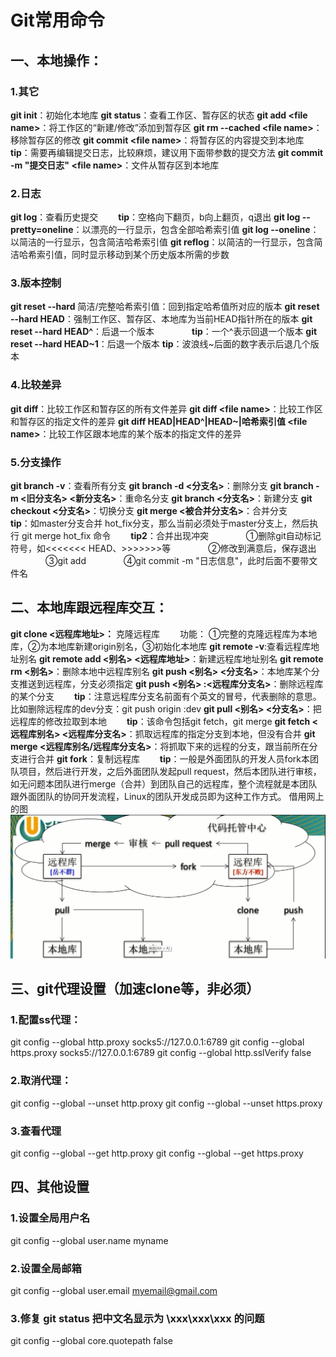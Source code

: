 # Git常用命令 #
## 一、本地操作： ##

### 1.其它 ###
**git init**：初始化本地库
**git status**：查看工作区、暂存区的状态
**git add \<file name>**：将工作区的“新建/修改”添加到暂存区
**git rm --cached \<file name>**：移除暂存区的修改
**git commit \<file name>**：将暂存区的内容提交到本地库
　**tip**：需要再编辑提交日志，比较麻烦，建议用下面带参数的提交方法
**git commit -m "提交日志" \<file name>**：文件从暂存区到本地库
 
### 2.日志 ###
**git log**：查看历史提交
　　**tip**：空格向下翻页，b向上翻页，q退出
**git log --pretty=oneline**：以漂亮的一行显示，包含全部哈希索引值
**git log --oneline**：以简洁的一行显示，包含简洁哈希索引值
**git reflog**：以简洁的一行显示，包含简洁哈希索引值，同时显示移动到某个历史版本所需的步数

### 3.版本控制 ###
**git reset --hard** 简洁/完整哈希索引值：回到指定哈希值所对应的版本
**git reset --hard HEAD**：强制工作区、暂存区、本地库为当前HEAD指针所在的版本
**git reset --hard HEAD^**：后退一个版本　　
　　**tip**：一个^表示回退一个版本
**git reset --hard HEAD~1**：后退一个版本
    **tip**：波浪线~后面的数字表示后退几个版本

### 4.比较差异 ###
**git diff**：比较工作区和暂存区的所有文件差异
**git diff \<file name>**：比较工作区和暂存区的指定文件的差异
**git diff HEAD|HEAD^|HEAD~|哈希索引值 \<file name>**：比较工作区跟本地库的某个版本的指定文件的差异

### 5.分支操作 ###
**git branch -v**：查看所有分支
**git branch -d <分支名>**：删除分支
**git branch -m <旧分支名> <新分支名>**：重命名分支
**git branch <分支名>**：新建分支
**git checkout <分支名>**：切换分支
**git merge <被合并分支名>**：合并分支
　　**tip**：如master分支合并 hot_fix分支，那么当前必须处于master分支上，然后执行 git merge hot_fix 命令
　　**tip2**：合并出现冲突
　　　　①删除git自动标记符号，如<<<<<<< HEAD、>>>>>>>等
　　　　②修改到满意后，保存退出
　　　　③git add <file name>
　　　　④git commit -m "日志信息"，此时后面不要带文件名

## 二、本地库跟远程库交互： ##
**git clone <远程库地址>：** 克隆远程库
　　功能：
①完整的克隆远程库为本地库，②为本地库新建origin别名，③初始化本地库
**git remote -v**:查看远程库地址别名
**git remote add <别名> <远程库地址>**：新建远程库地址别名
**git remote rm <别名>**：删除本地中远程库别名
**git push <别名> <分支名>**：本地库某个分支推送到远程库，分支必须指定
**git push <别名> :<远程库分支名>**：删除远程库的某个分支
　　**tip**：注意远程库分支名前面有个英文的冒号，代表删除的意思。比如删除远程库的dev分支：git push origin :dev
**git pull <别名> <分支名>**：把远程库的修改拉取到本地
　　**tip**：该命令包括git fetch，git merge
**git fetch <远程库别名> <远程库分支名>**：抓取远程库的指定分支到本地，但没有合并
**git merge <远程库别名/远程库分支名>**：将抓取下来的远程的分支，跟当前所在分支进行合并
**git fork**：复制远程库
　　**tip**：一般是外面团队的开发人员fork本团队项目，然后进行开发，之后外面团队发起pull request，然后本团队进行审核，如无问题本团队进行merge（合并）到团队自己的远程库，整个流程就是本团队跟外面团队的协同开发流程，Linux的团队开发成员即为这种工作方式。
借用网上的图
![](/img/mk-2022-09-01-23-45-51.png)
## 三、git代理设置（加速clone等，非必须） ##
### 1.配置ss代理： ###
git config --global http.proxy socks5://127.0.0.1:6789
git config --global https.proxy socks5://127.0.0.1:6789
git config --global http.sslVerify false
### 2.取消代理： ###
git config --global --unset http.proxy 
git config --global --unset https.proxy
### 3.查看代理 ###
git config --global --get http.proxy
git config --global --get https.proxy
## 四、其他设置 ##
### 1.设置全局用户名 ###
git config --global user.name myname
### 2.设置全局邮箱 ###
git config --global user.email myemail@gmail.com
### 3.修复 git status 把中文名显示为 \xxx\xxx\xxx 的问题 ###
git config --global core.quotepath false
 